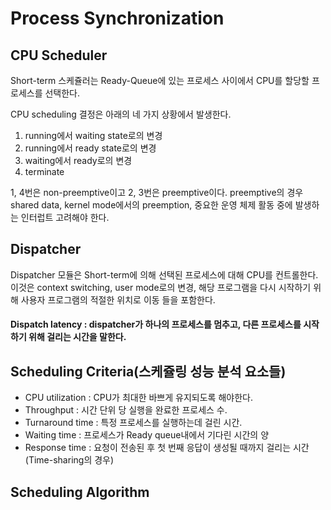 # Process Synchronization

## CPU Scheduler

Short-term 스케쥴러는 Ready-Queue에 있는 프로세스 사이에서 CPU를 할당할 프로세스를 선택한다.

CPU scheduling 결정은 아래의 네 가지 상황에서 발생한다.
1. running에서 waiting state로의 변경
2. running에서 ready state로의 변경
3. waiting에서 ready로의 변경
4. terminate

1, 4번은 non-preemptive이고 2, 3번은 preemptive이다. preemptive의 경우 shared data, kernel mode에서의 preemption, 중요한 운영 체제 활동 중에 발생하는 인터럽트 고려해야 한다.

## Dispatcher

Dispatcher 모듈은 Short-term에 의해 선택된 프로세스에 대해 CPU를 컨트롤한다. 이것은 context switching, user mode로의 변경, 해당 프로그램을 다시 시작하기 위해 사용자 프로그램의 적절한 위치로 이동 들을 포함한다.

#### Dispatch latency : dispatcher가 하나의 프로세스를 멈추고, 다른 프로세스를 시작하기 위해 걸리는 시간을 말한다.

## Scheduling Criteria(스케쥴링 성능 분석 요소들)

* CPU utilization : CPU가 최대한 바쁘게 유지되도록 해야한다.
* Throughput : 시간 단위 당 실행을 완료한 프로세스 수.
* Turnaround time : 특정 프로세스를 실행하는데 걸린 시간.
* Waiting time : 프로세스가 Ready queue내에서 기다린 시간의 양
* Response time : 요청이 전송된 후 첫 번째 응답이 생성될 때까지 걸리는 시간 (Time-sharing의 경우)

## Scheduling Algorithm 


